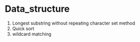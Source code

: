 # Data_structure
1. Longest substring without repeating character set method
2. Quick sort
3. wildcard matching
